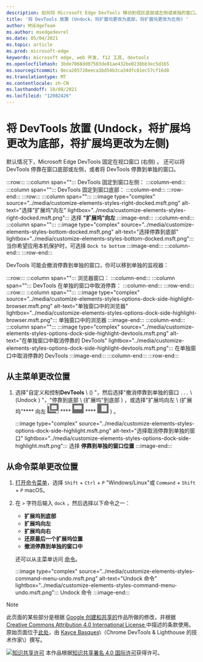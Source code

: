 ```yaml
---
description: 如何将 Microsoft Edge DevTools 移动到视区底部或左侧或单独的窗口。
title: '将 DevTools 放置 (Undock，将扩展坞更改为底部，将扩展坞更改为左侧) '
author: MSEdgeTeam
ms.author: msedgedevrel
ms.date: 05/04/2021
ms.topic: article
ms.prod: microsoft-edge
keywords: microsoft edge, web 开发, f12 工具, devtools
ms.openlocfilehash: 3bde7068dd07503de81ae432be0238bb3ec5d165
ms.sourcegitcommit: 0eca205728eeca1bd54b3ca34dfc81ec57cf16d8
ms.translationtype: MT
ms.contentlocale: zh-CN
ms.lasthandoff: 10/08/2021
ms.locfileid: "12082426"
---
```

<!-- Copyright Kayce Basques

   Licensed under the Apache License, Version 2.0 (the "License");
   you may not use this file except in compliance with the License.
   You may obtain a copy of the License at

       https://www.apache.org/licenses/LICENSE-2.0

   Unless required by applicable law or agreed to in writing, software
   distributed under the License is distributed on an "AS IS" BASIS,
   WITHOUT WARRANTIES OR CONDITIONS OF ANY KIND, either express or implied.
   See the License for the specific language governing permissions and
   limitations under the License.  -->
# <a name="change-devtools-placement-undock-dock-to-bottom-dock-to-left"></a>将 DevTools 放置 (Undock，将扩展坞更改为底部，将扩展坞更改为左侧) 

默认情况下，Microsoft Edge DevTools 固定在视口窗口 (右侧) 。  还可以将 DevTools 停靠在窗口底部或左侧，或者将 DevTools 停靠到单独的窗口。

:::row:::
   :::column span="":::
      DevTools 固定到窗口左侧：
   :::column-end:::
   :::column span="":::
      DevTools 固定到窗口底部：
   :::column-end:::
:::row-end:::
:::row:::
   :::column span="":::
      :::image type="complex" source="../media/customize-elements-styles-right-docked.msft.png" alt-text="选择&quot;扩展坞&quot;向左" lightbox="../media/customize-elements-styles-right-docked.msft.png":::
         选择 **"扩展坞"向左**
      :::image-end:::
   :::column-end:::
   :::column span="":::
      :::image type="complex" source="../media/customize-elements-styles-bottom-docked.msft.png" alt-text="选择停靠到底部" lightbox="../media/customize-elements-styles-bottom-docked.msft.png":::
         当你希望应用本机保护时，可选择 `Dock to bottom`
      :::image-end:::
   :::column-end:::
:::row-end:::

DevTools 可能会撤消停靠到单独的窗口，你可以移到单独的监视器：

:::row:::
   :::column span="":::
      浏览器窗口：
   :::column-end:::
   :::column span="":::
      DevTools 在单独的窗口中取消停靠：
   :::column-end:::
:::row-end:::
:::row:::
   :::column span="":::
      :::image type="complex" source="../media/customize-elements-styles-options-dock-side-highlight-browser.msft.png" alt-text="单独窗口中的浏览器" lightbox="../media/customize-elements-styles-options-dock-side-highlight-browser.msft.png":::
         单独窗口中的浏览器 :::image-end:::
   :::column-end:::
   :::column span="":::
      :::image type="complex" source="../media/customize-elements-styles-options-dock-side-highlight-devtools.msft.png" alt-text="在单独窗口中取消停靠的 DevTools" lightbox="../media/customize-elements-styles-options-dock-side-highlight-devtools.msft.png":::
         在单独窗口中取消停靠的 DevTools :::image-end:::
   :::column-end:::
:::row-end:::

## <a name="change-placement-from-the-main-menu"></a>从主菜单更改位置

1.  选择"自定义和控制**DevTools** \ (\) "，然后选择"撤消停靠到单独的窗口 `...` \ (Undock \) "，"停靠到底部 \ (扩展坞"到底部 \) ，或选择"扩展坞向左 \ (扩展坞"**** 向左 ![ ](../media/undock-icon.msft.png) **** ![ ](../media/bottom-icon.msft.png) **** ![ ](../media/left-icon.msft.png) \) 。

    :::image type="complex" source="../media/customize-elements-styles-options-dock-side-highlight.msft.png" alt-text="选择取消停靠到单独的窗口" lightbox="../media/customize-elements-styles-options-dock-side-highlight.msft.png":::
       选择 **停靠到单独的窗口位置**
    :::image-end:::

## <a name="change-placement-from-the-command-menu"></a>从命令菜单更改位置

1.  [打开命令菜单][DevtoolsCommandMenu]，选择 `Shift` + `Ctrl` + `P` "Windows/Linux"或 `Command` + `Shift` + `P` macOS。
1.  在 `>` 字符后输入 `dock` ，然后选择以下命令之一：

    *  **扩展坞到底部**
    *  **扩展坞向左**
    *  **扩展坞向右**
    *  **还原最后一个扩展坞位置**
    *  **撤消停靠到单独的窗口中**

    还可以从主菜单访问 [命令](#change-placement-from-the-main-menu)。

    :::image type="complex" source="../media/customize-elements-styles-command-menu-undo.msft.png" alt-text="Undock 命令" lightbox="../media/customize-elements-styles-command-menu-undo.msft.png":::
       Undock 命令
    :::image-end:::


<!-- ====================================================================== -->
<!-- links -->
[DevtoolsCommandMenu]: ../command-menu/index.md "使用 Microsoft Edge DevTools 命令菜单运行|Microsoft Docs"

[CCA4IL]: https://creativecommons.org/licenses/by/4.0
[CCby4Image]: https://i.creativecommons.org/l/by/4.0/88x31.png
[GoogleSitePolicies]: https://developers.google.com/terms/site-policies
[KayceBasques]: https://developers.google.com/web/resources/contributors#kayce-basques


<!-- ====================================================================== -->
> [!NOTE]
> 此页面的某些部分是根据 [Google 创建和共享的][GoogleSitePolicies]作品所做的修改，并根据[ Creative Commons Attribution 4.0 International License ][CCA4IL]中描述的条款使用。
> 原始页面位于[此处](https://developers.google.com/web/tools/chrome-devtools/customize/placement)，由 [Kayce Basques][KayceBasques]\（Chrome DevTools \& Lighthouse 的技术作家\）撰写。

[![知识共享许可][CCby4Image]][CCA4IL] 本作品根据[知识共享署名 4.0 国际许可][CCA4IL]获得许可。
